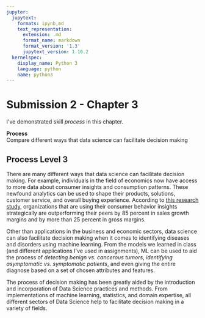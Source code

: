 ```yaml
---
jupyter:
  jupytext:
    formats: ipynb,md
    text_representation:
      extension: .md
      format_name: markdown
      format_version: '1.3'
      jupytext_version: 1.10.2
  kernelspec:
    display_name: Python 3
    language: python
    name: python3
---
```


#  Submission 2 - Chapter 3
I've demonstrated skill *process* in this chapter.


**Process**
<br>
Compare different ways that data science can facilitate decision making


## Process Level 3


There are many different ways that data science can facilitate decision making. For example, individuals in the field of economics now have access to more data about consumer insights and consumption patterns. These newfound analytics can be used to shape their products, solutions, customer service, and overall buying experience. According to [this research study](https://www.mckinsey.com/business-functions/mckinsey-analytics/our-insights/the-age-of-analytics-competing-in-a-data-driven-world), organizations that are using their consumer behavior insights strategically are outperforming their peers by 85 percent in sales growth margins and by more than 25 percent in gross margins.


Other than applications in the business and economic sectors, data science can also facilitate decision making when it comes to identifying diseases and disorders using machine learning. From the models we learned in class (and different applications I've used in assignments), ML can be used to aid the process of *detecting benign vs. cancerous tumors*, *identifying asymptomatic vs. symptomatic patients*, and even giving the entire diagnose based on a set of chosen attributes and features.


The process of decision making has been greatly aided by the introduction and incorporation of Data Science practices and methods. From implementations of machine learning, statistics, and domain expertise, all different sectors of Data Science help to facilitate decision making in a variety of fields.
